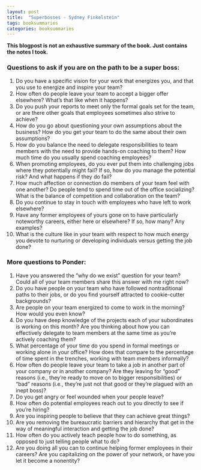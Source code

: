 ```yaml
---
layout: post
title:  "Superbosses - Sydney Finkelstein"
tags: booksummaries
categories: booksummaries
---
```


**This blogpost is not an exhaustive summary of the book. Just contains the notes I took.** 

### Questions to ask if you are on the path to be a super boss:

1. Do you have a specific vision for your work that energizes you, and that you use to energize and inspire your team?
2. How often do people leave your team to accept a bigger offer elsewhere? What’s that like when it happens?
3. Do you push your reports to meet only the formal goals set for the team, or are there other goals that employees sometimes also strive to achieve?
4. How do you go about questioning your own assumptions about the business? How do you get your team to do the same about their own assumptions?
5. How do you balance the need to delegate responsibilities to team members with the need to provide hands-on coaching to them? How much time do you usually spend coaching employees?
6. When promoting employees, do you ever put them into challenging jobs where they potentially might fail? If so, how do you manage the potential risk? And what happens if they do fail?
7. How much affection or connection do members of your team feel with one another? Do people tend to spend time out of the office socializing? What is the balance of competition and collaboration on the team?
8. Do you continue to stay in touch with employees who have left to work elsewhere?
9. Have any former employees of yours gone on to have particularly noteworthy careers, either here or elsewhere? If so, how many? Any examples?
10. What is the culture like in your team with respect to how much energy you devote to nurturing or developing individuals versus getting the job done?

### More questions to Ponder:

1. Have you answered the “why do we exist” question for your team? Could all of your team members share this answer with me right now?
2. Do you have people on your team who have followed nontraditional paths to their jobs, or do you find yourself attracted to cookie-cutter backgrounds?
3. Are people on your team energized to come to work in the morning? How would you even know?
4. Do you have deep knowledge of the projects each of your subordinates is working on this month? Are you thinking about how you can effectively delegate to team members at the same time as you’re actively coaching them?
5. What percentage of your time do you spend in formal meetings or working alone in your office? How does that compare to the percentage of time spent in the trenches, working with team members informally?
6. How often do people leave your team to take a job in another part of your company or in another company? Are they leaving for “good” reasons (i.e., they’re ready to move on to bigger responsibilities) or “bad” reasons (i.e., they’re just not that good or they’re plagued with an inept boss)?
7. Do you get angry or feel wounded when your people leave?
8. How often do potential employees reach out to you directly to see if you’re hiring?
9. Are you inspiring people to believe that they can achieve great things?
10. Are you removing the bureaucratic barriers and hierarchy that get in the way of meaningful interaction and getting the job done?
11. How often do you actively teach people how to do something, as opposed to just telling people what to do?
12. Are you doing all you can to continue helping former employees in their careers? Are you capitalizing on the power of your network, or have you let it become a nonentity?
